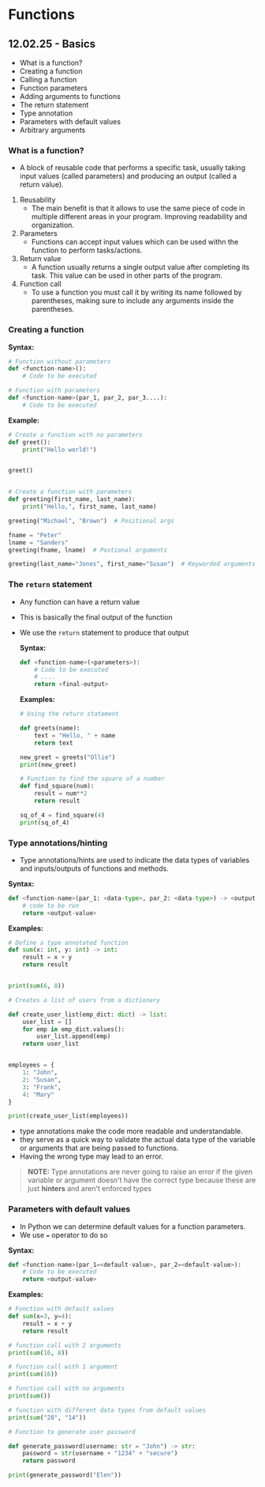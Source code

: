 # Functions

## 12.02.25 - Basics

- What is a function?
- Creating a function
- Calling a function
- Function parameters
- Adding arguments to functions
- The return statement
- Type annotation 
- Parameters with default values 
- Arbitrary arguments

### What is a function?

- A block of reusable code that performs a specific task, usually taking input values (called parameters) and producing an output (called a return value).

1. Reusability
    - The main benefit is that it allows to use the same piece of code in multiple different areas in your program. Improving readability and organization.
2. Parameters
    - Functions can accept input values which can be used withn the function to perform tasks/actions.
3. Return value
    - A function usually returns a single output value after completing its task. This value can be used in other parts of the program.
4. Function call
    - To use a function you must call it by writing its name followed by parentheses, making sure to include any arguments inside the parentheses.

### Creating a function

**Syntax:**

```python
# Function without parameters
def <function-name>():
    # Code to be executed

# Function with parameters
def <function-name>(par_1, par_2, par_3....):
    # Code to be executed
```

**Example:**

```python
# Create a function with no parameters
def greet():
    print("Hello world!")


greet()


# Create a function with parameters
def greeting(first_name, last_name):
    print("Hello,", first_name, last_name)

greeting("Michael", "Brown")  # Positional args

fname = "Peter"
lname = "Sanders"
greeting(fname, lname)  # Postional arguments

greeting(last_name="Jones", first_name="Susan")  # Keyworded arguments
```

### The `return` statement

- Any function can have a return value
- This is basically the final output of the function
- We use the `return` statement to produce that output

    **Syntax:**

    ```python
    def <function-name>(<parameters>):
        # Code to be executed
        # .... 
        return <final-output>
    ```

    **Examples:**
    ```python
    # Using the return statement

    def greets(name):
        text = "Hello, " + name
        return text

    new_greet = greets("Ollie")
    print(new_greet)

    # Function to find the square of a number
    def find_square(num):
        result = num**2
        return result

    sq_of_4 = find_square(4)
    print(sq_of_4)
    ```

### Type annotations/hinting

- Type annotations/hints are used to indicate the data types of variables and inputs/outputs of functions and methods.

**Syntax:**
```python
def <function-name>(par_1: <data-type>, par_2: <data-type>) -> <output-data-type>:
    # code to be run
    return <output-value>
```

**Examples:**

```python
# Define a type annotated function
def sum(x: int, y: int) -> int:
    result = x + y
    return result


print(sum(6, 8))

# Creates a list of users from a dictionary

def create_user_list(emp_dict: dict) -> list:
    user_list = []
    for emp in emp_dict.values():
        user_list.append(emp)
    return user_list


employees = {
    1: "John",
    2: "Susan",
    3: "Frank",
    4: "Mary"
}

print(create_user_list(employees))
```

- type annotations make the code more readable and understandable. 
- they serve as a quick way to validate the actual data type of the variable or arguments that are being passed to functions.
- Having the wrong type may lead to an error.

> **NOTE:** Type annotations are never going to raise an error if the given variable or argument doesn't have the correct type because these are just **hinters** and aren't enforced types

### Parameters with default values

- In Python we can determine default values for a function parameters.
- We use `=` operator to do so

**Syntax:**
```python
def <function-name>(par_1=<default-value>, par_2=<default-value>):
    # Code to be executed
    return <output-value>
```

**Examples:**
```python
# Function with default values
def sum(x=3, y=4):
    result = x + y
    return result

# function call with 2 arguments
print(sum(16, 8))

# function call with 1 argument
print(sum(16))

# function call with no arguments
print(sum())

# function with different data types from default values
print(sum("28", "14"))

# Function to generate user password

def generate_password(username: str = "John") -> str:
    password = str(username + "1234" + "secure")
    return password

print(generate_password("Elen"))
```
